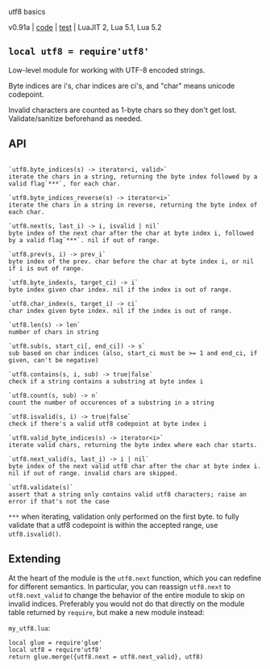 utf8 basics

v0.91a | [code](http://code.google.com/p/lua-files/source/browse/utf8.lua) | [test](http://code.google.com/p/lua-files/source/browse/utf8_test.lua) | LuaJIT 2, Lua 5.1, Lua 5.2

## `local utf8 = require'utf8'`

Low-level module for working with UTF-8 encoded strings.

Byte indices are i's, char indices are ci's, and "char" means unicode codepoint.

Invalid characters are counted as 1-byte chars so they don't get lost. Validate/sanitize beforehand as needed.

## API

                                                                           `utf8.byte_indices(s) -> iterator<i, valid>`                                                                            iterate the chars in a string, returning the byte index followed by a valid flag`***`, for each char.
                                                                           `utf8.byte_indices_reverse(s) -> iterator<i>`                                                                            iterate the chars in a string in reverse, returning the byte index of each char.
                                                                           `utf8.next(s, last_i) -> i, isvalid | nil`                                                                            byte index of the next char after the char at byte index i, followed by a valid flag`***`. nil if out of range.
                                                                           `utf8.prev(s, i) -> prev_i`                                                                            byte index of the prev. char before the char at byte index i, or nil if i is out of range.
                                                                           `utf8.byte_index(s, target_ci) -> i`                                                                            byte index given char index. nil if the index is out of range.
                                                                           `utf8.char_index(s, target_i) -> ci`                                                                            char index given byte index. nil if the index is out of range.
                                                                           `utf8.len(s) -> len`                                                                            number of chars in string
                                                                           `utf8.sub(s, start_ci[, end_ci]) -> s`                                                                            sub based on char indices (also, start_ci must be >= 1 and end_ci, if given, can't be negative)
                                                                           `utf8.contains(s, i, sub) -> true|false`                                                                            check if a string contains a substring at byte index i
                                                                           `utf8.count(s, sub) -> n`                                                                            count the number of occurences of a substring in a string
                                                                           `utf8.isvalid(s, i) -> true|false`                                                                            check if there's a valid utf8 codepoint at byte index i
                                                                           `utf8.valid_byte_indices(s) -> iterator<i>`                                                                            iterate valid chars, returning the byte index where each char starts.
                                                                           `utf8.next_valid(s, last_i) -> i | nil`                                                                            byte index of the next valid utf8 char after the char at byte index i. nil if out of range. invalid chars are skipped.
                                                                           `utf8.validate(s)`                                                                            assert that a string only contains valid utf8 characters; raise an error if that's not the case

`***` when iterating, validation only performed on the first byte. to fully validate that a utf8 codepoint is within the accepted range, use `utf8.isvalid()`.

## Extending

At the heart of the module is the `utf8.next` function, which you can redefine for different semantics. In particular, you can reassign `utf8.next` to `utf8.next_valid` to change the behavior of the entire module to skip on invalid indices. Preferably you would not do that directly on the module table returned by `require`, but make a new module instead:

`my_utf8.lua`:
~~~{.lua}
local glue = require'glue'
local utf8 = require'utf8'
return glue.merge({utf8.next = utf8.next_valid}, utf8)
~~~
